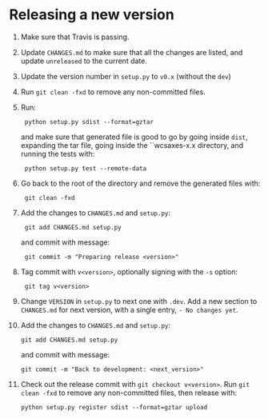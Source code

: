 Releasing a new version
=======================

1. Make sure that Travis is passing.

2. Update ``CHANGES.md`` to make sure that all the changes are listed, and
   update ``unreleased`` to the current date.

3. Update the version number in ``setup.py`` to ``v0.x`` (without the ``dev``)

4. Run ``git clean -fxd`` to remove any non-committed files.

5. Run:

        python setup.py sdist --format=gztar
        
   and make sure that generated file is good to
   go by going inside ``dist``, expanding the tar file, going inside the
   ``wcsaxes-x.x directory, and running the tests with:

        python setup.py test --remote-data

6. Go back to the root of the directory and remove the generated files with:

        git clean -fxd

7. Add the changes to ``CHANGES.md`` and ``setup.py``:

        git add CHANGES.md setup.py

   and commit with message:

        git commit -m "Preparing release <version>"

8. Tag commit with ``v<version>``, optionally signing with the ``-s`` option:
 
        git tag v<version>

9. Change ``VERSION`` in ``setup.py`` to next one with ``.dev``. Add a new
   section to ``CHANGES.md`` for next version, with a single entry, ``- No changes yet``.

10. Add the changes to ``CHANGES.md`` and ``setup.py``:

        git add CHANGES.md setup.py


    and commit with message:

        git commit -m "Back to development: <next_version>"

11. Check out the release commit with ``git checkout v<version>``. Run ``git clean -fxd`` to remove any non-committed files, then release with:

        python setup.py register sdist --format=gztar upload
